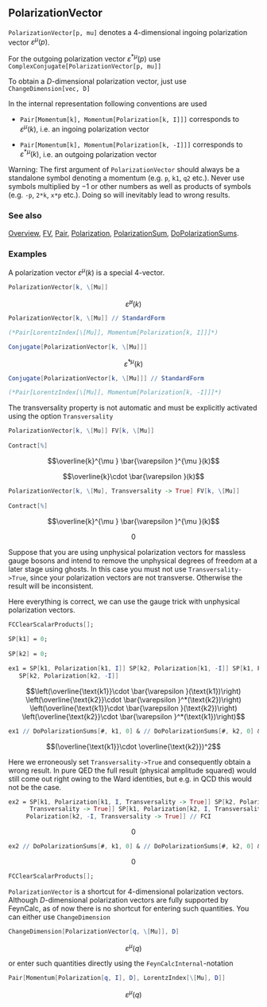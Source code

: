 ## PolarizationVector

`PolarizationVector[p, mu]` denotes a 4-dimensional ingoing polarization vector $\varepsilon^\mu(p)$.

For the outgoing polarization vector $\varepsilon^{\ast \mu}(p)$ use `ComplexConjugate[PolarizationVector[p, mu]]`

To obtain a $D$-dimensional polarization vector, just use `ChangeDimension[vec, D]`

In the internal representation following conventions are used

- `Pair[Momentum[k], Momentum[Polarization[k, I]]]` corresponds to $\varepsilon^{\mu}(k)$, i.e. an ingoing polarization vector

- `Pair[Momentum[k], Momentum[Polarization[k, -I]]]` corresponds to $\varepsilon^{\ast \mu}(k)$, i.e. an outgoing polarization vector

Warning: The first argument of `PolarizationVector` should always be a standalone symbol denoting a momentum (e.g. `p`, `k1`, `q2` etc.). Never use symbols multiplied by $-1$ or other numbers as well as products of symbols (e.g. `-p`, `2*k`, `x*p` etc.). Doing so will inevitably lead to wrong results.

### See also

[Overview](Extra/FeynCalc.md), [FV](FV.md), [Pair](Pair.md), [Polarization](Polarization.md), [PolarizationSum](PolarizationSum.md), [DoPolarizationSums](DoPolarizationSums.md).

### Examples

A polarization vector $\varepsilon^{\mu }(k)$ is a special $4$-vector.

```mathematica
PolarizationVector[k, \[Mu]]
```

$$\bar{\varepsilon }^{\mu }(k)$$

```mathematica
PolarizationVector[k, \[Mu]] // StandardForm

(*Pair[LorentzIndex[\[Mu]], Momentum[Polarization[k, I]]]*)
```

```mathematica
Conjugate[PolarizationVector[k, \[Mu]]]
```

$$\bar{\varepsilon }^{*\mu }(k)$$

```mathematica
Conjugate[PolarizationVector[k, \[Mu]]] // StandardForm

(*Pair[LorentzIndex[\[Mu]], Momentum[Polarization[k, -I]]]*)
```

The transversality property is not automatic and must be explicitly activated using the option `Transversality`

```mathematica
PolarizationVector[k, \[Mu]] FV[k, \[Mu]] 
 
Contract[%]
```

$$\overline{k}^{\mu } \bar{\varepsilon }^{\mu }(k)$$

$$\overline{k}\cdot \bar{\varepsilon }(k)$$

```mathematica
PolarizationVector[k, \[Mu], Transversality -> True] FV[k, \[Mu]] 
 
Contract[%]
```

$$\overline{k}^{\mu } \bar{\varepsilon }^{\mu }(k)$$

$$0$$

Suppose that you are using unphysical polarization vectors for massless gauge bosons and intend to remove the unphysical degrees of freedom at a later stage using ghosts. In this case you must not use  `Transversality->True`, since your polarization vectors are not transverse. Otherwise the result will be inconsistent.

Here everything is correct, we can use the gauge trick with unphysical polarization vectors.

```mathematica
FCClearScalarProducts[]; 
 
SP[k1] = 0; 
 
SP[k2] = 0;
```

```mathematica
ex1 = SP[k1, Polarization[k1, I]] SP[k2, Polarization[k1, -I]] SP[k1, Polarization[k2, I]]*
   SP[k2, Polarization[k2, -I]]
```

$$\left(\overline{\text{k1}}\cdot \bar{\varepsilon }(\text{k1})\right) \left(\overline{\text{k2}}\cdot \bar{\varepsilon }^*(\text{k2})\right) \left(\overline{\text{k1}}\cdot \bar{\varepsilon }(\text{k2})\right) \left(\overline{\text{k2}}\cdot \bar{\varepsilon }^*(\text{k1})\right)$$

```mathematica
ex1 // DoPolarizationSums[#, k1, 0] & // DoPolarizationSums[#, k2, 0] &
```

$$(\overline{\text{k1}}\cdot \overline{\text{k2}})^2$$

Here we erroneously set `Transversality->True`  and consequently obtain a wrong result. In pure QED the full result (physical amplitude squared) would still come out right owing to the Ward identities, but e.g. in QCD this would not be the case.

```mathematica
ex2 = SP[k1, Polarization[k1, I, Transversality -> True]] SP[k2, Polarization[k1, -I, 
      Transversality -> True]] SP[k1, Polarization[k2, I, Transversality -> True]] SP[k2, 
     Polarization[k2, -I, Transversality -> True]] // FCI
```

$$0$$

```mathematica
ex2 // DoPolarizationSums[#, k1, 0] & // DoPolarizationSums[#, k2, 0] &
```

$$0$$

```mathematica
FCClearScalarProducts[];
```

`PolarizationVector` is a shortcut for $4$-dimensional polarization vectors. Although $D$-dimensional polarization vectors are fully supported by FeynCalc, as of now there is no shortcut for entering such quantities. You can either use `ChangeDimension`

```mathematica
ChangeDimension[PolarizationVector[q, \[Mu]], D]
```

$$\varepsilon ^{\mu }(q)$$

or enter such quantities directly using the `FeynCalcInternal`-notation

```mathematica
Pair[Momentum[Polarization[q, I], D], LorentzIndex[\[Mu], D]]
```

$$\varepsilon ^{\mu }(q)$$